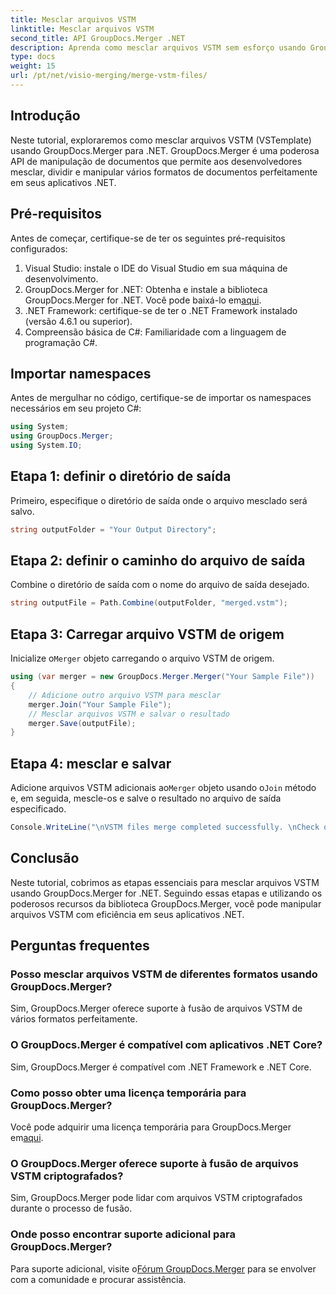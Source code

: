 ```yaml
---
title: Mesclar arquivos VSTM
linktitle: Mesclar arquivos VSTM
second_title: API GroupDocs.Merger .NET
description: Aprenda como mesclar arquivos VSTM sem esforço usando GroupDocs.Merger for .NET. Siga nosso tutorial passo a passo e suas capacidades de manipulação de documentos.
type: docs
weight: 15
url: /pt/net/visio-merging/merge-vstm-files/
---
```

## Introdução
Neste tutorial, exploraremos como mesclar arquivos VSTM (VSTemplate) usando GroupDocs.Merger para .NET. GroupDocs.Merger é uma poderosa API de manipulação de documentos que permite aos desenvolvedores mesclar, dividir e manipular vários formatos de documentos perfeitamente em seus aplicativos .NET.
## Pré-requisitos
Antes de começar, certifique-se de ter os seguintes pré-requisitos configurados:
1. Visual Studio: instale o IDE do Visual Studio em sua máquina de desenvolvimento.
2.  GroupDocs.Merger for .NET: Obtenha e instale a biblioteca GroupDocs.Merger for .NET. Você pode baixá-lo em[aqui](https://releases.groupdocs.com/merger/net/).
3. .NET Framework: certifique-se de ter o .NET Framework instalado (versão 4.6.1 ou superior).
4. Compreensão básica de C#: Familiaridade com a linguagem de programação C#.

## Importar namespaces
Antes de mergulhar no código, certifique-se de importar os namespaces necessários em seu projeto C#:
```csharp
using System; 
using GroupDocs.Merger;
using System.IO;
```
## Etapa 1: definir o diretório de saída
Primeiro, especifique o diretório de saída onde o arquivo mesclado será salvo.
```csharp
string outputFolder = "Your Output Directory";
```
## Etapa 2: definir o caminho do arquivo de saída
Combine o diretório de saída com o nome do arquivo de saída desejado.
```csharp
string outputFile = Path.Combine(outputFolder, "merged.vstm");
```
## Etapa 3: Carregar arquivo VSTM de origem
 Inicialize o`Merger` objeto carregando o arquivo VSTM de origem.
```csharp
using (var merger = new GroupDocs.Merger.Merger("Your Sample File"))
{
    // Adicione outro arquivo VSTM para mesclar
    merger.Join("Your Sample File");
    // Mesclar arquivos VSTM e salvar o resultado
    merger.Save(outputFile);
}
```
## Etapa 4: mesclar e salvar
Adicione arquivos VSTM adicionais ao`Merger` objeto usando o`Join` método e, em seguida, mescle-os e salve o resultado no arquivo de saída especificado.
```csharp
Console.WriteLine("\nVSTM files merge completed successfully. \nCheck output in {0}", outputFolder);
```

## Conclusão
Neste tutorial, cobrimos as etapas essenciais para mesclar arquivos VSTM usando GroupDocs.Merger for .NET. Seguindo essas etapas e utilizando os poderosos recursos da biblioteca GroupDocs.Merger, você pode manipular arquivos VSTM com eficiência em seus aplicativos .NET.

## Perguntas frequentes
### Posso mesclar arquivos VSTM de diferentes formatos usando GroupDocs.Merger?
Sim, GroupDocs.Merger oferece suporte à fusão de arquivos VSTM de vários formatos perfeitamente.
### O GroupDocs.Merger é compatível com aplicativos .NET Core?
Sim, GroupDocs.Merger é compatível com .NET Framework e .NET Core.
### Como posso obter uma licença temporária para GroupDocs.Merger?
 Você pode adquirir uma licença temporária para GroupDocs.Merger em[aqui](https://purchase.groupdocs.com/temporary-license/).
### O GroupDocs.Merger oferece suporte à fusão de arquivos VSTM criptografados?
Sim, GroupDocs.Merger pode lidar com arquivos VSTM criptografados durante o processo de fusão.
### Onde posso encontrar suporte adicional para GroupDocs.Merger?
 Para suporte adicional, visite o[Fórum GroupDocs.Merger](https://forum.groupdocs.com/c/merger/32) para se envolver com a comunidade e procurar assistência.